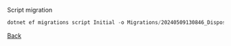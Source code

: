 Script migration

```powershell
dotnet ef migrations script Initial -o Migrations/20240509130846_Disposal.sql
```

[Back](..\ReadMe.md)